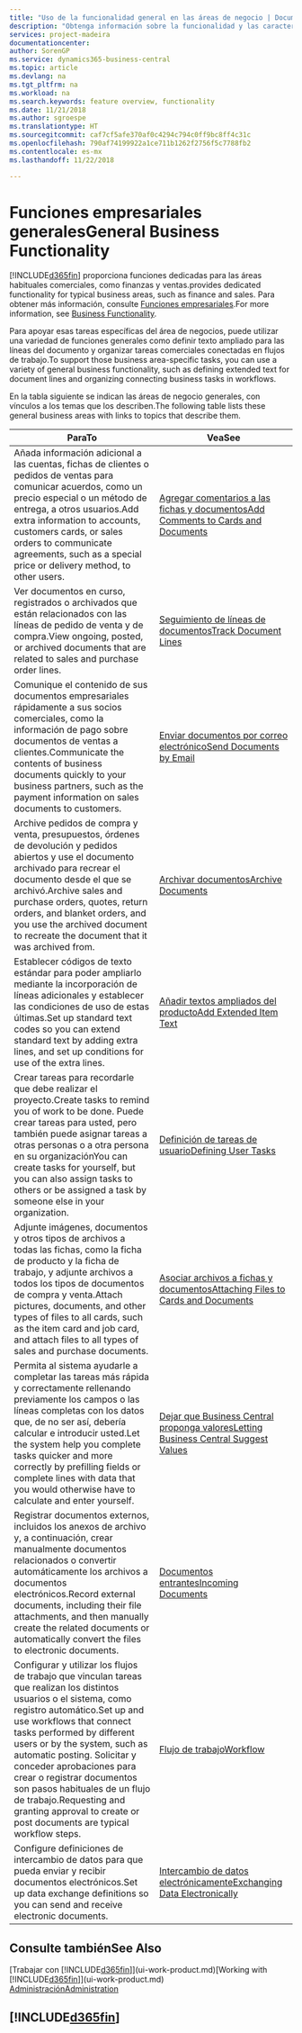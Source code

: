 ```yaml
---
title: "Uso de la funcionalidad general en las áreas de negocio | Documentos de Microsoft"
description: "Obtenga información sobre la funcionalidad y las características que se usan en varias áreas de negocio en Business Central."
services: project-madeira
documentationcenter: 
author: SorenGP
ms.service: dynamics365-business-central
ms.topic: article
ms.devlang: na
ms.tgt_pltfrm: na
ms.workload: na
ms.search.keywords: feature overview, functionality
ms.date: 11/21/2018
ms.author: sgroespe
ms.translationtype: HT
ms.sourcegitcommit: caf7cf5afe370af0c4294c794c0ff9bc8ff4c31c
ms.openlocfilehash: 790af74199922a1ce711b1262f2756f5c7788fb2
ms.contentlocale: es-mx
ms.lasthandoff: 11/22/2018

---
```

# <a name="general-business-functionality"></a><span data-ttu-id="713c3-103">Funciones empresariales generales</span><span class="sxs-lookup"><span data-stu-id="713c3-103">General Business Functionality</span></span>
[!INCLUDE[d365fin](includes/d365fin_md.md)] <span data-ttu-id="713c3-104">proporciona funciones dedicadas para las áreas habituales comerciales, como finanzas y ventas.</span><span class="sxs-lookup"><span data-stu-id="713c3-104">provides dedicated functionality for typical business areas, such as finance and sales.</span></span> <span data-ttu-id="713c3-105">Para obtener más información, consulte [Funciones empresariales](across-business-functionality.md).</span><span class="sxs-lookup"><span data-stu-id="713c3-105">For more information, see [Business Functionality](across-business-functionality.md).</span></span>

<span data-ttu-id="713c3-106">Para apoyar esas tareas específicas del área de negocios, puede utilizar una variedad de funciones generales como definir texto ampliado para las líneas del documento y organizar tareas comerciales conectadas en flujos de trabajo.</span><span class="sxs-lookup"><span data-stu-id="713c3-106">To support those business area-specific tasks, you can use a variety of general business functionality, such as defining extended text for document lines and organizing connecting business tasks in workflows.</span></span>

<span data-ttu-id="713c3-107">En la tabla siguiente se indican las áreas de negocio generales, con vínculos a los temas que los describen.</span><span class="sxs-lookup"><span data-stu-id="713c3-107">The following table lists these general business areas with links to topics that describe them.</span></span>

| <span data-ttu-id="713c3-108">Para</span><span class="sxs-lookup"><span data-stu-id="713c3-108">To</span></span> | <span data-ttu-id="713c3-109">Vea</span><span class="sxs-lookup"><span data-stu-id="713c3-109">See</span></span> |
| --- | --- |
|<span data-ttu-id="713c3-110">Añada información adicional a las cuentas, fichas de clientes o pedidos de ventas para comunicar acuerdos, como un precio especial o un método de entrega, a otros usuarios.</span><span class="sxs-lookup"><span data-stu-id="713c3-110">Add extra information to accounts, customers cards, or sales orders to communicate agreements, such as a special price or delivery method, to other users.</span></span>|[<span data-ttu-id="713c3-111">Agregar comentarios a las fichas y documentos</span><span class="sxs-lookup"><span data-stu-id="713c3-111">Add Comments to Cards and Documents</span></span>](across-how-use-comments.md)|
|<span data-ttu-id="713c3-112">Ver documentos en curso, registrados o archivados que están relacionados con las líneas de pedido de venta y de compra.</span><span class="sxs-lookup"><span data-stu-id="713c3-112">View ongoing, posted, or archived documents that are related to sales and purchase order lines.</span></span>|[<span data-ttu-id="713c3-113">Seguimiento de líneas de documentos</span><span class="sxs-lookup"><span data-stu-id="713c3-113">Track Document Lines</span></span>](across-how-to-track-document-lines.md)|
| <span data-ttu-id="713c3-114">Comunique el contenido de sus documentos empresariales rápidamente a sus socios comerciales, como la información de pago sobre documentos de ventas a clientes.</span><span class="sxs-lookup"><span data-stu-id="713c3-114">Communicate the contents of business documents quickly to your business partners, such as the payment information on sales documents to customers.</span></span> |[<span data-ttu-id="713c3-115">Enviar documentos por correo electrónico</span><span class="sxs-lookup"><span data-stu-id="713c3-115">Send Documents by Email</span></span>](ui-how-send-documents-email.md) |
|<span data-ttu-id="713c3-116">Archive pedidos de compra y venta, presupuestos, órdenes de devolución y pedidos abiertos y use el documento archivado para recrear el documento desde el que se archivó.</span><span class="sxs-lookup"><span data-stu-id="713c3-116">Archive sales and purchase orders, quotes, return orders, and blanket orders, and you use the archived document to recreate the document that it was archived from.</span></span>|[<span data-ttu-id="713c3-117">Archivar documentos</span><span class="sxs-lookup"><span data-stu-id="713c3-117">Archive Documents</span></span>](across-how-to-archive-documents.md)|
| <span data-ttu-id="713c3-118">Establecer códigos de texto estándar para poder ampliarlo mediante la incorporación de líneas adicionales y establecer las condiciones de uso de estas últimas.</span><span class="sxs-lookup"><span data-stu-id="713c3-118">Set up standard text codes so you can extend standard text by adding extra lines, and set up conditions for use of the extra lines.</span></span> |[<span data-ttu-id="713c3-119">Añadir textos ampliados del producto</span><span class="sxs-lookup"><span data-stu-id="713c3-119">Add Extended Item Text</span></span>](ui-how-define-ext-text.md) |
|<span data-ttu-id="713c3-120">Crear tareas para recordarle que debe realizar el proyecto.</span><span class="sxs-lookup"><span data-stu-id="713c3-120">Create tasks to remind you of work to be done.</span></span> <span data-ttu-id="713c3-121">Puede crear tareas para usted, pero también puede asignar tareas a otras personas o a otra persona en su organización</span><span class="sxs-lookup"><span data-stu-id="713c3-121">You can create tasks for yourself, but you can also assign tasks to others or be assigned a task by someone else in your organization.</span></span>|[<span data-ttu-id="713c3-122">Definición de tareas de usuario</span><span class="sxs-lookup"><span data-stu-id="713c3-122">Defining User Tasks</span></span>](across-user-tasks.md)|
|<span data-ttu-id="713c3-123">Adjunte imágenes, documentos y otros tipos de archivos a todas las fichas, como la ficha de producto y la ficha de trabajo, y adjunte archivos a todos los tipos de documentos de compra y venta.</span><span class="sxs-lookup"><span data-stu-id="713c3-123">Attach pictures, documents, and other types of files to all cards, such as the item card and job card, and attach files to all types of sales and purchase documents.</span></span>|[<span data-ttu-id="713c3-124">Asociar archivos a fichas y documentos</span><span class="sxs-lookup"><span data-stu-id="713c3-124">Attaching Files to Cards and Documents</span></span>](across-attach-document-master-data.md)|
|<span data-ttu-id="713c3-125">Permita al sistema ayudarle a completar las tareas más rápida y correctamente rellenando previamente los campos o las líneas completas con los datos que, de no ser así, debería calcular e introducir usted.</span><span class="sxs-lookup"><span data-stu-id="713c3-125">Let the system help you complete tasks quicker and more correctly by prefilling fields or complete lines with data that you would otherwise have to calculate and enter yourself.</span></span>|[<span data-ttu-id="713c3-126">Dejar que Business Central proponga valores</span><span class="sxs-lookup"><span data-stu-id="713c3-126">Letting Business Central Suggest Values</span></span>](ui-let-system-suggest-values.md)|
|<span data-ttu-id="713c3-127">Registrar documentos externos, incluidos los anexos de archivo y, a continuación, crear manualmente documentos relacionados o convertir automáticamente los archivos a documentos electrónicos.</span><span class="sxs-lookup"><span data-stu-id="713c3-127">Record external documents, including their file attachments, and then manually create the related documents or automatically convert the files to electronic documents.</span></span>|[<span data-ttu-id="713c3-128">Documentos entrantes</span><span class="sxs-lookup"><span data-stu-id="713c3-128">Incoming Documents</span></span>](across-income-documents.md)|
|<span data-ttu-id="713c3-129">Configurar y utilizar los flujos de trabajo que vinculan tareas que realizan los distintos usuarios o el sistema, como registro automático.</span><span class="sxs-lookup"><span data-stu-id="713c3-129">Set up and use workflows that connect tasks performed by different users or by the system, such as automatic posting.</span></span> <span data-ttu-id="713c3-130">Solicitar y conceder aprobaciones para crear o registrar documentos son pasos habituales de un flujo de trabajo.</span><span class="sxs-lookup"><span data-stu-id="713c3-130">Requesting and granting approval to create or post documents are typical workflow steps.</span></span>|[<span data-ttu-id="713c3-131">Flujo de trabajo</span><span class="sxs-lookup"><span data-stu-id="713c3-131">Workflow</span></span>](across-workflow.md)|
| <span data-ttu-id="713c3-132">Configure definiciones de intercambio de datos para que pueda enviar y recibir documentos electrónicos.</span><span class="sxs-lookup"><span data-stu-id="713c3-132">Set up data exchange definitions so you can send and receive electronic documents.</span></span> |[<span data-ttu-id="713c3-133">Intercambio de datos electrónicamente</span><span class="sxs-lookup"><span data-stu-id="713c3-133">Exchanging Data Electronically</span></span>](across-data-exchange.md) |

## <a name="see-also"></a><span data-ttu-id="713c3-134">Consulte también</span><span class="sxs-lookup"><span data-stu-id="713c3-134">See Also</span></span>
<span data-ttu-id="713c3-135">[Trabajar con [!INCLUDE[d365fin](includes/d365fin_md.md)]](ui-work-product.md)</span><span class="sxs-lookup"><span data-stu-id="713c3-135">[Working with [!INCLUDE[d365fin](includes/d365fin_md.md)]](ui-work-product.md)</span></span>  
[<span data-ttu-id="713c3-136">Administración</span><span class="sxs-lookup"><span data-stu-id="713c3-136">Administration</span></span>](admin-setup-and-administration.md)

## [!INCLUDE[d365fin](includes/free_trial_md.md)]  

